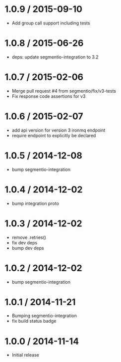 
1.0.9 / 2015-09-10
==================

  * Add group call support including tests

1.0.8 / 2015-06-26
==================

  * deps: update segmentio-integration to 3.2


1.0.7 / 2015-02-06
==================

 * Merge pull request #4 from segmentio/fix/v3-tests
 * Fix response code assertions for v3

1.0.6 / 2015-02-07
==================

  * add api version for version 3 ironmq endpoint
  * require endpoint to explicitly be declared

1.0.5 / 2014-12-08
==================

 * bump segmentio-integration

1.0.4 / 2014-12-02
==================

 * bump integration proto

1.0.3 / 2014-12-02
==================

 * remove .retries()
 * fix dev deps
 * bump dev deps

1.0.2 / 2014-12-02
==================

 * bump segmentio-integration

1.0.1 / 2014-11-21
==================

 * Bumping segmentio-integration
 * fix build status badge

1.0.0 / 2014-11-14
==================

  * Initial release
